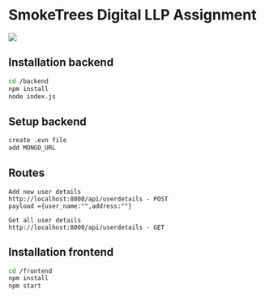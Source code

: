 # SmokeTrees Digital LLP Assignment

<img src="https://i.ibb.co/2WHq7LX/Screenshot-10.png"/>



## Installation backend


```bash
cd /backend
npm install 
node index.js
```

## Setup backend


```bash
create .evn file
add MONGO_URL 
```

## Routes

```
Add new user details
http://localhost:8000/api/userdetails - POST
payload ={user_name:"",address:""}

Get all user details
http://localhost:8000/api/userdetails - GET

```

## Installation frontend


```bash
cd /frontend
npm install 
npm start
```

